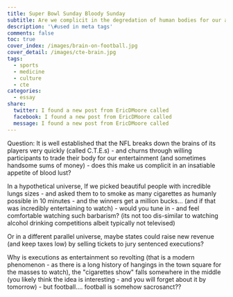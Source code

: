```yaml
---
title: Super Bowl Sunday Bloody Sunday
subtitle: Are we complicit in the degredation of human bodies for our amusement?
description: '\#used in meta tags'
comments: false
toc: true
cover_index: /images/brain-on-football.jpg
cover_detail: /images/cte-brain.jpg
tags:
  - sports
  - medicine
  - culture
  - cte
categories:
  - essay
share:
  twitter: I found a new post from EricDMoore called
  facebook: I found a new post from EricDMoore called
  message: I found a new post from EricDMoore called
---
```


Question:
It is well established that the NFL breaks down the brains of its players very quickly (called C.T.E.s) - and churns through willing participants to trade their body for our entertainment (and sometimes handsome sums of money) - does this make us complicit in an insatiable appetite of blood lust?

In a hypothetical universe, If we picked beautiful people with incredible lungs sizes - and asked them to to smoke as many cigarettes as humanly possible in 10 minutes - and the winners get a million bucks… (and if that was incredibly entertaining to watch) - would you tune in - and feel comfortable watching such barbarism? (its not too dis-similar to watching alcohol drinking competitions albeit typically not televised)

Or in a different parallel universe, maybe states could raise new revenue (and keep taxes low) by selling tickets to jury sentenced executions? 


Why is executions as entertainment so revolting (that is a modern phenomenon - as there is a long history of hangings in the town square for the masses to watch), the "cigarettes show" falls somewhere in the middle (you likely think the idea is interesting - and you will forget about it by tomorrow) - but football…. football is somehow sacrosanct??